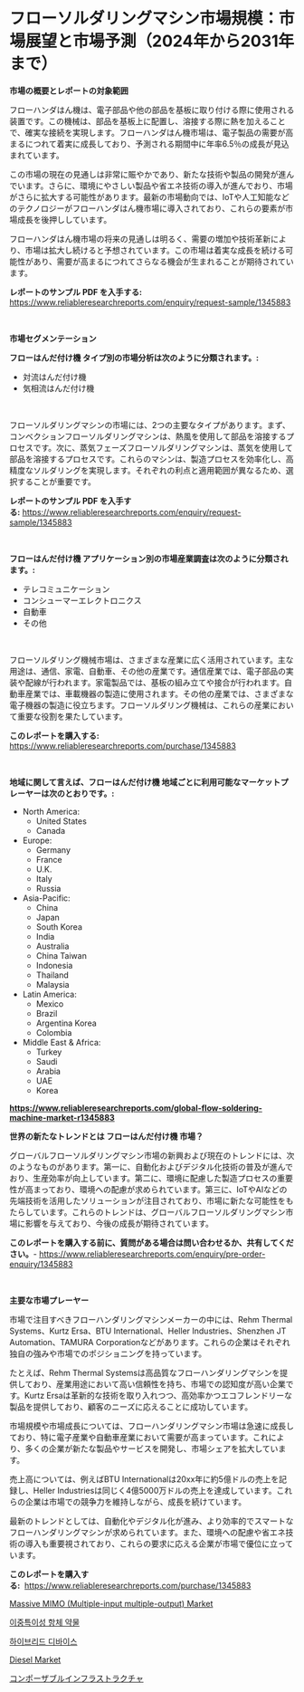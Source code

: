 <p><h1>フローソルダリングマシン市場規模：市場展望と市場予測（2024年から2031年まで）</h1></p><p><strong>市場の概要とレポートの対象範囲</strong></p>
<p><p>フローハンダはん機は、電子部品や他の部品を基板に取り付ける際に使用される装置です。この機械は、部品を基板上に配置し、溶接する際に熱を加えることで、確実な接続を実現します。フローハンダはん機市場は、電子製品の需要が高まるにつれて着実に成長しており、予測される期間中に年率6.5％の成長が見込まれています。</p><p>この市場の現在の見通しは非常に賑やかであり、新たな技術や製品の開発が進んでいます。さらに、環境にやさしい製品や省エネ技術の導入が進んでおり、市場がさらに拡大する可能性があります。最新の市場動向では、IoTや人工知能などのテクノロジーがフローハンダはん機市場に導入されており、これらの要素が市場成長を後押ししています。</p><p>フローハンダはん機市場の将来の見通しは明るく、需要の増加や技術革新により、市場は拡大し続けると予想されています。この市場は着実な成長を続ける可能性があり、需要が高まるにつれてさらなる機会が生まれることが期待されています。</p></p>
<p><strong>レポートのサンプル PDF を入手する:</strong> <a href="https://www.reliableresearchreports.com/enquiry/request-sample/1345883">https://www.reliableresearchreports.com/enquiry/request-sample/1345883</a></p>
<p>&nbsp;</p>
<p><strong>市場セグメンテーション</strong></p>
<p><strong>フローはんだ付け機 タイプ別の市場分析は次のように分類されます。:</strong></p>
<p><ul><li>対流はんだ付け機</li><li>気相流はんだ付け機</li></ul></p>
<p>&nbsp;</p>
<p><p>フローソルダリングマシンの市場には、2つの主要なタイプがあります。まず、コンベクションフローソルダリングマシンは、熱風を使用して部品を溶接するプロセスです。次に、蒸気フェーズフローソルダリングマシンは、蒸気を使用して部品を溶接するプロセスです。これらのマシンは、製造プロセスを効率化し、高精度なソルダリングを実現します。それぞれの利点と適用範囲が異なるため、選択することが重要です。</p></p>
<p><strong>レポートのサンプル PDF を入手する:</strong>&nbsp;<a href="https://www.reliableresearchreports.com/enquiry/request-sample/1345883">https://www.reliableresearchreports.com/enquiry/request-sample/1345883</a></p>
<p>&nbsp;</p>
<p><strong> フローはんだ付け機 アプリケーション別の市場産業調査は次のように分類されます。:</strong></p>
<p><ul><li>テレコミュニケーション</li><li>コンシューマーエレクトロニクス</li><li>自動車</li><li>その他</li></ul></p>
<p>&nbsp;</p>
<p><p>フローソルダリング機械市場は、さまざまな産業に広く活用されています。主な用途は、通信、家電、自動車、その他の産業です。通信産業では、電子部品の実装や配線が行われます。家電製品では、基板の組み立てや接合が行われます。自動車産業では、車載機器の製造に使用されます。その他の産業では、さまざまな電子機器の製造に役立ちます。フローソルダリング機械は、これらの産業において重要な役割を果たしています。</p></p>
<p><strong>このレポートを購入する:</strong>&nbsp; <a href="https://www.reliableresearchreports.com/purchase/1345883">https://www.reliableresearchreports.com/purchase/1345883</a></p>
<p>&nbsp;</p>
<p><strong>地域に関して言えば、フローはんだ付け機 地域ごとに利用可能なマーケットプレーヤーは次のとおりです。:</strong></p>
<p><ul>
    <li>
        North America:
        <ul>
            <li>United States</li>
            <li>Canada</li>
        </ul>
    </li>
    <li>
        Europe:
        <ul>
            <li>Germany</li>
            <li>France</li>
            <li>U.K.</li>
            <li>Italy</li>
            <li>Russia</li>
        </ul>
    </li>
    <li>
        Asia-Pacific:
        <ul>
            <li>China</li>
            <li>Japan</li>
            <li>South Korea</li>
            <li>India</li>
            <li>Australia</li>
            <li>China Taiwan</li>
            <li>Indonesia</li>
            <li>Thailand</li>
            <li>Malaysia</li>
        </ul>
    </li>
    <li>
        Latin America:
        <ul>
            <li>Mexico</li>
            <li>Brazil</li>
            <li>Argentina Korea</li>
            <li>Colombia</li>
        </ul>
    </li>
    <li>
        Middle East & Africa:
        <ul>
            <li>Turkey</li>
            <li>Saudi</li>
            <li>Arabia</li>
            <li>UAE</li>
            <li>Korea</li>
        </ul>
    </li>
    </ul></p>
<p><strong><a href="https://www.reliableresearchreports.com/global-flow-soldering-machine-market-r1345883">https://www.reliableresearchreports.com/global-flow-soldering-machine-market-r1345883</a></strong>&nbsp;</p>
<p><strong>世界の新たなトレンドとは フローはんだ付け機 市場？</strong></p>
<p><p>グローバルフローソルダリングマシン市場の新興および現在のトレンドには、次のようなものがあります。第一に、自動化およびデジタル化技術の普及が進んでおり、生産効率が向上しています。第二に、環境に配慮した製造プロセスの重要性が高まっており、環境への配慮が求められています。第三に、IoTやAIなどの先端技術を活用したソリューションが注目されており、市場に新たな可能性をもたらしています。これらのトレンドは、グローバルフローソルダリングマシン市場に影響を与えており、今後の成長が期待されています。</p></p>
<p><strong>このレポートを購入する前に、質問がある場合は問い合わせるか、共有してください。</strong>- <a href="https://www.reliableresearchreports.com/enquiry/pre-order-enquiry/1345883">https://www.reliableresearchreports.com/enquiry/pre-order-enquiry/1345883</a></p>
<p>&nbsp;</p>
<p><strong>主要な市場プレーヤー</strong></p>
<p><p>市場で注目すべきフローハンダリングマシンメーカーの中には、Rehm Thermal Systems、Kurtz Ersa、BTU International、Heller Industries、Shenzhen JT Automation、TAMURA Corporationなどがあります。これらの企業はそれぞれ独自の強みや市場でのポジショニングを持っています。</p><p>たとえば、Rehm Thermal Systemsは高品質なフローハンダリングマシンを提供しており、産業用途において高い信頼性を持ち、市場での認知度が高い企業です。Kurtz Ersaは革新的な技術を取り入れつつ、高効率かつエコフレンドリーな製品を提供しており、顧客のニーズに応えることに成功しています。</p><p>市場規模や市場成長については、フローハンダリングマシン市場は急速に成長しており、特に電子産業や自動車産業において需要が高まっています。これにより、多くの企業が新たな製品やサービスを開発し、市場シェアを拡大しています。</p><p>売上高については、例えばBTU Internationalは20xx年に約5億ドルの売上を記録し、Heller Industriesは同じく4億5000万ドルの売上を達成しています。これらの企業は市場での競争力を維持しながら、成長を続けています。</p><p>最新のトレンドとしては、自動化やデジタル化が進み、より効率的でスマートなフローハンダリングマシンが求められています。また、環境への配慮や省エネ技術の導入も重要視されており、これらの要求に応える企業が市場で優位に立っています。</p></p>
<p><strong>このレポートを購入する:</strong>&nbsp;&nbsp;<a href="https://www.reliableresearchreports.com/purchase/1345883">https://www.reliableresearchreports.com/purchase/1345883</a></p>
<p><p><a href="https://github.com/Alonsoolds3wq1d81czn8rbol/Market-Research-Report-List-1/blob/main/massive-mimo-multiple-input-multiple-output-market.md">Massive MIMO (Multiple-input multiple-output) Market</a></p><p><a href="https://github.com/iansanftyord09878/Market-Research-Report-List-1/blob/main/648519718876.md">이중특이성 항체 약물</a></p><p><a href="https://medium.com/@jackiefauhey9089475/%ED%95%98%EC%9D%B4%EB%B8%8C%EB%A6%AC%EB%93%9C-%EC%9E%A5%EC%B9%98-%EC%8B%9C%EC%9E%A5-%EB%B6%84%EC%84%9D-%EA%B8%80%EB%A1%9C%EB%B2%8C-%EC%82%B0%EC%97%85-%EC%A0%84%EB%A7%9D-%EB%B0%8F-%EC%98%88%EC%B8%A1-2024%EB%85%84%EB%B6%80%ED%84%B0-2031%EB%85%84-c5388869f6c9">하이브리드 디바이스</a></p><p><a href="https://view.publitas.com/reportprime-1/diesel-market-furnish-information-about-market-size-market-share-market-dynamics-and-projections-spanning-from-2024-to-2031/">Diesel Market</a></p><p><a href="https://medium.com/@mad.jake/%E5%90%88%E6%88%90%E5%8F%AF%E8%83%BD%E3%81%AA%E3%82%A4%E3%83%B3%E3%83%95%E3%83%A9%E3%82%B9%E3%83%88%E3%83%A9%E3%82%AF%E3%83%81%E3%83%A3%E5%B8%82%E5%A0%B4%E8%AA%BF%E6%9F%BB%E3%83%AC%E3%83%9D%E3%83%BC%E3%83%88-%E3%81%9D%E3%81%AE%E6%AD%B4%E5%8F%B2%E3%81%A82031%E5%B9%B4%E3%81%BE%E3%81%A7%E3%81%AE%E4%BA%88%E6%B8%AC-bd07aea8ccac">コンポーザブルインフラストラクチャ</a></p></p>